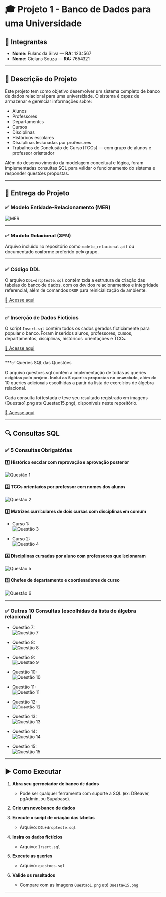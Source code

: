 # 🎓 Projeto 1 - Banco de Dados para uma Universidade

## 👥 Integrantes

- **Nome:** Fulano da Silva — **RA:** 1234567  
- **Nome:** Ciclano Souza — **RA:** 7654321

---

## 📖 Descrição do Projeto

Este projeto tem como objetivo desenvolver um sistema completo de banco de dados relacional para uma universidade. O sistema é capaz de armazenar e gerenciar informações sobre:

- Alunos
- Professores
- Departamentos
- Cursos
- Disciplinas
- Históricos escolares
- Disciplinas lecionadas por professores
- Trabalhos de Conclusão de Curso (TCCs) — com grupo de alunos e professor orientador

Além do desenvolvimento da modelagem conceitual e lógica, foram implementadas consultas SQL para validar o funcionamento do sistema e responder questões propostas.

---

## 🧩 Entrega do Projeto

### ✅ Modelo Entidade-Relacionamento (MER)

![MER](https://github.com/Matias2335/Projeto_Universidade/blob/main/MER.png?raw=true)

---

### ✅ Modelo Relacional (3FN)

Arquivo incluído no repositório como `modelo_relacional.pdf` ou documentado conforme preferido pelo grupo.

---

### ✅ Código DDL

O arquivo `DDL+dropteste.sql` contém toda a estrutura de criação das tabelas do banco de dados, com os devidos relacionamentos e integridade referencial, além de comandos `DROP` para reinicialização do ambiente.

[🔗 Acesse aqui](https://github.com/Matias2335/Projeto_Universidade/blob/main/DDL%2Bdropteste.sql)

---

### ✅ Inserção de Dados Fictícios

O script `Insert.sql` contém todos os dados gerados ficticiamente para popular o banco. Foram inseridos alunos, professores, cursos, departamentos, disciplinas, históricos, orientações e TCCs.

[🔗 Acesse aqui](https://github.com/Matias2335/Projeto_Universidade/blob/main/Insert.sql)

---

***✅ Queries SQL das Questões

O arquivo questoes.sql contém a implementação de todas as queries exigidas pelo projeto. Inclui as 5 queries propostas no enunciado, além de 10 queries adicionais escolhidas a partir da lista de exercícios de álgebra relacional.

Cada consulta foi testada e teve seu resultado registrado em imagens (Questao1.png até Questao15.png), disponíveis neste repositório.

[🔗 Acesse aqui](https://github.com/Matias2335/Projeto_Universidade/blob/main/questoes.sql)

---

## 🔍 Consultas SQL

### ✅ 5 Consultas Obrigatórias

#### 1️⃣ Histórico escolar com reprovação e aprovação posterior  
![Questão 1](https://github.com/Matias2335/Projeto_Universidade/blob/main/Questao1.png?raw=true)

#### 2️⃣ TCCs orientados por professor com nomes dos alunos  
![Questão 2](https://github.com/Matias2335/Projeto_Universidade/blob/main/Questao2.png?raw=true)

#### 3️⃣ Matrizes curriculares de dois cursos com disciplinas em comum  
- Curso 1:  
  ![Questão 3](https://github.com/Matias2335/Projeto_Universidade/blob/main/Questao3.png?raw=true)

- Curso 2:  
  ![Questão 4](https://github.com/Matias2335/Projeto_Universidade/blob/main/Questao4.png?raw=true)

#### 4️⃣ Disciplinas cursadas por aluno com professores que lecionaram  
![Questão 5](https://github.com/Matias2335/Projeto_Universidade/blob/main/Questao5.png?raw=true)

#### 5️⃣ Chefes de departamento e coordenadores de curso  
![Questão 6](https://github.com/Matias2335/Projeto_Universidade/blob/main/Questao6.png?raw=true)

---

### ✅ Outras 10 Consultas (escolhidas da lista de álgebra relacional)

- Questão 7:  
  ![Questão 7](https://github.com/Matias2335/Projeto_Universidade/blob/main/Questao7.png?raw=true)

- Questão 8:  
  ![Questão 8](https://github.com/Matias2335/Projeto_Universidade/blob/main/Questao8.png?raw=true)

- Questão 9:  
  ![Questão 9](https://github.com/Matias2335/Projeto_Universidade/blob/main/Questao9.png?raw=true)

- Questão 10:  
  ![Questão 10](https://github.com/Matias2335/Projeto_Universidade/blob/main/Questao10.png?raw=true)

- Questão 11:  
  ![Questão 11](https://github.com/Matias2335/Projeto_Universidade/blob/main/Questao11.png?raw=true)

- Questão 12:  
  ![Questão 12](https://github.com/Matias2335/Projeto_Universidade/blob/main/Questao12.png?raw=true)

- Questão 13:  
  ![Questão 13](https://github.com/Matias2335/Projeto_Universidade/blob/main/Questao13.png?raw=true)

- Questão 14:  
  ![Questão 14](https://github.com/Matias2335/Projeto_Universidade/blob/main/Questao14.png?raw=true)

- Questão 15:  
  ![Questão 15](https://github.com/Matias2335/Projeto_Universidade/blob/main/Questao15.png?raw=true)

---

## ▶️ Como Executar

1. **Abra seu gerenciador de banco de dados**
   - Pode ser qualquer ferramenta com suporte a SQL (ex: DBeaver, pgAdmin, ou Supabase).

2. **Crie um novo banco de dados**

3. **Execute o script de criação das tabelas**
   - Arquivo: `DDL+dropteste.sql`

4. **Insira os dados fictícios**
   - Arquivo: `Insert.sql`

5. **Execute as queries**
   - Arquivo: `questoes.sql`

6. **Valide os resultados**
   - Compare com as imagens `Questao1.png` até `Questao15.png`

---

